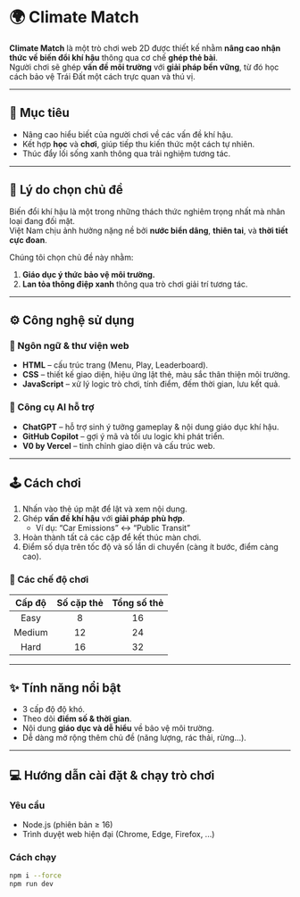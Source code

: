 # 🌍 Climate Match

**Climate Match** là một trò chơi web 2D được thiết kế nhằm **nâng cao nhận thức về biến đổi khí hậu** thông qua cơ chế **ghép thẻ bài**.  
Người chơi sẽ ghép **vấn đề môi trường** với **giải pháp bền vững**, từ đó học cách bảo vệ Trái Đất một cách trực quan và thú vị.

---

## 🎯 Mục tiêu
- Nâng cao hiểu biết của người chơi về các vấn đề khí hậu.  
- Kết hợp **học** và **chơi**, giúp tiếp thu kiến thức một cách tự nhiên.  
- Thúc đẩy lối sống xanh thông qua trải nghiệm tương tác.

---

## 🌱 Lý do chọn chủ đề
Biến đổi khí hậu là một trong những thách thức nghiêm trọng nhất mà nhân loại đang đối mặt.  
Việt Nam chịu ảnh hưởng nặng nề bởi **nước biển dâng**, **thiên tai**, và **thời tiết cực đoan**.  

Chúng tôi chọn chủ đề này nhằm:
1. **Giáo dục ý thức bảo vệ môi trường.**  
2. **Lan tỏa thông điệp xanh** thông qua trò chơi giải trí tương tác.

---

## ⚙️ Công nghệ sử dụng

### 🧩 Ngôn ngữ & thư viện web
- **HTML** – cấu trúc trang (Menu, Play, Leaderboard).  
- **CSS** – thiết kế giao diện, hiệu ứng lật thẻ, màu sắc thân thiện môi trường.  
- **JavaScript** – xử lý logic trò chơi, tính điểm, đếm thời gian, lưu kết quả.

### 🤖 Công cụ AI hỗ trợ
- **ChatGPT** – hỗ trợ sinh ý tưởng gameplay & nội dung giáo dục khí hậu.  
- **GitHub Copilot** – gợi ý mã và tối ưu logic khi phát triển.  
- **V0 by Vercel** – tinh chỉnh giao diện và cấu trúc web.

---

## 🕹️ Cách chơi
1. Nhấn vào thẻ úp mặt để lật và xem nội dung.  
2. Ghép **vấn đề khí hậu** với **giải pháp phù hợp**.  
   - Ví dụ: “Car Emissions” ↔ “Public Transit”  
3. Hoàn thành tất cả các cặp để kết thúc màn chơi.  
4. Điểm số dựa trên tốc độ và số lần di chuyển (càng ít bước, điểm càng cao).

### 🧠 Các chế độ chơi
| Cấp độ | Số cặp thẻ | Tổng số thẻ |
|:------:|:-----------:|:------------:|
| Easy   | 8           | 16 |
| Medium | 12          | 24 |
| Hard   | 16          | 32 |

---

## ✨ Tính năng nổi bật
- 3 cấp độ độ khó.  
- Theo dõi **điểm số & thời gian**.  
- Nội dung **giáo dục và dễ hiểu** về bảo vệ môi trường.  
- Dễ dàng mở rộng thêm chủ đề (năng lượng, rác thải, rừng...).

---

## 💻 Hướng dẫn cài đặt & chạy trò chơi

### Yêu cầu
- Node.js (phiên bản ≥ 16)
- Trình duyệt web hiện đại (Chrome, Edge, Firefox, ...)

### Cách chạy
```bash
npm i --force
npm run dev
